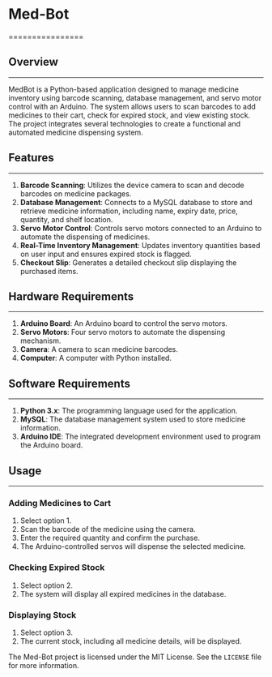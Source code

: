 # Med-Bot
================

## Overview
------------

MedBot is a Python-based application designed to manage medicine inventory using barcode scanning, database management, and servo motor control with an Arduino. The system allows users to scan barcodes to add medicines to their cart, check for expired stock, and view existing stock. The project integrates several technologies to create a functional and automated medicine dispensing system.

## Features
------------

1. **Barcode Scanning**: Utilizes the device camera to scan and decode barcodes on medicine packages.
2. **Database Management**: Connects to a MySQL database to store and retrieve medicine information, including name, expiry date, price, quantity, and shelf location.
3. **Servo Motor Control**: Controls servo motors connected to an Arduino to automate the dispensing of medicines.
4. **Real-Time Inventory Management**: Updates inventory quantities based on user input and ensures expired stock is flagged.
5. **Checkout Slip**: Generates a detailed checkout slip displaying the purchased items.

## Hardware Requirements
------------------------

1. **Arduino Board**: An Arduino board to control the servo motors.
2. **Servo Motors**: Four servo motors to automate the dispensing mechanism.
3. **Camera**: A camera to scan medicine barcodes.
4. **Computer**: A computer with Python installed.

## Software Requirements
------------------------

1. **Python 3.x**: The programming language used for the application.
2. **MySQL**: The database management system used to store medicine information.
3. **Arduino IDE**: The integrated development environment used to program the Arduino board.

## Usage
-----

### Adding Medicines to Cart

1. Select option 1.
2. Scan the barcode of the medicine using the camera.
3. Enter the required quantity and confirm the purchase.
4. The Arduino-controlled servos will dispense the selected medicine.

### Checking Expired Stock

1. Select option 2.
2. The system will display all expired medicines in the database.

### Displaying Stock

1. Select option 3.
2. The current stock, including all medicine details, will be displayed.


The Med-Bot project is licensed under the MIT License. See the `LICENSE` file for more information.



